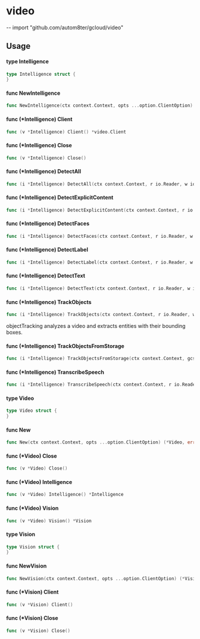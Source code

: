 # video
--
    import "github.com/autom8ter/gcloud/video"


## Usage

#### type Intelligence

```go
type Intelligence struct {
}
```


#### func  NewIntelligence

```go
func NewIntelligence(ctx context.Context, opts ...option.ClientOption) (*Intelligence, error)
```

#### func (*Intelligence) Client

```go
func (v *Intelligence) Client() *video.Client
```

#### func (*Intelligence) Close

```go
func (v *Intelligence) Close()
```

#### func (*Intelligence) DetectAll

```go
func (i *Intelligence) DetectAll(ctx context.Context, r io.Reader, w io.Writer) (*videopb.AnnotateVideoResponse, error)
```

#### func (*Intelligence) DetectExplicitContent

```go
func (i *Intelligence) DetectExplicitContent(ctx context.Context, r io.Reader, w io.Writer) (*videopb.AnnotateVideoResponse, error)
```

#### func (*Intelligence) DetectFaces

```go
func (i *Intelligence) DetectFaces(ctx context.Context, r io.Reader, w io.Writer) (*videopb.AnnotateVideoResponse, error)
```

#### func (*Intelligence) DetectLabel

```go
func (i *Intelligence) DetectLabel(ctx context.Context, r io.Reader, w io.Writer) (*videopb.AnnotateVideoResponse, error)
```

#### func (*Intelligence) DetectText

```go
func (i *Intelligence) DetectText(ctx context.Context, r io.Reader, w io.Writer) (*videopb.AnnotateVideoResponse, error)
```

#### func (*Intelligence) TrackObjects

```go
func (i *Intelligence) TrackObjects(ctx context.Context, r io.Reader, w io.Writer) (*videopb.AnnotateVideoResponse, error)
```
objectTracking analyzes a video and extracts entities with their bounding boxes.

#### func (*Intelligence) TrackObjectsFromStorage

```go
func (i *Intelligence) TrackObjectsFromStorage(ctx context.Context, gcsURI string, w io.Writer) (*videopb.AnnotateVideoResponse, error)
```

#### func (*Intelligence) TranscribeSpeech

```go
func (i *Intelligence) TranscribeSpeech(ctx context.Context, r io.Reader, w io.Writer) (*videopb.AnnotateVideoResponse, error)
```

#### type Video

```go
type Video struct {
}
```


#### func  New

```go
func New(ctx context.Context, opts ...option.ClientOption) (*Video, error)
```

#### func (*Video) Close

```go
func (v *Video) Close()
```

#### func (*Video) Intelligence

```go
func (v *Video) Intelligence() *Intelligence
```

#### func (*Video) Vision

```go
func (v *Video) Vision() *Vision
```

#### type Vision

```go
type Vision struct {
}
```


#### func  NewVision

```go
func NewVision(ctx context.Context, opts ...option.ClientOption) (*Vision, error)
```

#### func (*Vision) Client

```go
func (v *Vision) Client()
```

#### func (*Vision) Close

```go
func (v *Vision) Close()
```
